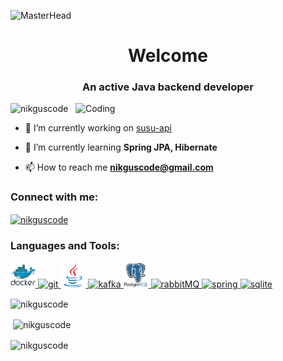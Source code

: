 ![MasterHead](https://i.pinimg.com/originals/37/4a/9c/374a9ce6182b7a8aafd8c6ea6b698ff3.gif)
<h1 align="center">Welcome</h1>
<h3 align="center">An active Java backend developer</h3>
<img align="right" alt="Coding" width="400" src="https://i.pinimg.com/originals/f5/1c/60/f51c60112154d8fb8e5286b4caaf4627.gif">

<p align="left"> <img src="https://komarev.com/ghpvc/?username=nikguscode&label=Profile%20views&color=0e75b6&style=flat" alt="nikguscode" /> </p>

- 🔭 I’m currently working on [susu-api](https://github.com/nikguscode/susu-api)

- 🌱 I’m currently learning **Spring JPA, Hibernate**

- 📫 How to reach me **nikguscode@gmail.com**

<h3 align="left">Connect with me:</h3>
<p align="left">
<a href="https://www.leetcode.com/nikguscode" target="blank"><img align="center" src="https://raw.githubusercontent.com/rahuldkjain/github-profile-readme-generator/master/src/images/icons/Social/leet-code.svg" alt="nikguscode" height="30" width="40" /></a>
</p>

<h3 align="left">Languages and Tools:</h3>
<p align="left"> <a href="https://www.docker.com/" target="_blank" rel="noreferrer"> <img src="https://raw.githubusercontent.com/devicons/devicon/master/icons/docker/docker-original-wordmark.svg" alt="docker" width="40" height="40"/> </a> <a href="https://git-scm.com/" target="_blank" rel="noreferrer"> <img src="https://www.vectorlogo.zone/logos/git-scm/git-scm-icon.svg" alt="git" width="40" height="40"/> </a> <a href="https://www.java.com" target="_blank" rel="noreferrer"> <img src="https://raw.githubusercontent.com/devicons/devicon/master/icons/java/java-original.svg" alt="java" width="40" height="40"/> </a> <a href="https://kafka.apache.org/" target="_blank" rel="noreferrer"> <img src="https://www.vectorlogo.zone/logos/apache_kafka/apache_kafka-icon.svg" alt="kafka" width="40" height="40"/> </a> <a href="https://www.postgresql.org" target="_blank" rel="noreferrer"> <img src="https://raw.githubusercontent.com/devicons/devicon/master/icons/postgresql/postgresql-original-wordmark.svg" alt="postgresql" width="40" height="40"/> </a> <a href="https://www.rabbitmq.com" target="_blank" rel="noreferrer"> <img src="https://www.vectorlogo.zone/logos/rabbitmq/rabbitmq-icon.svg" alt="rabbitMQ" width="40" height="40"/> </a> <a href="https://spring.io/" target="_blank" rel="noreferrer"> <img src="https://www.vectorlogo.zone/logos/springio/springio-icon.svg" alt="spring" width="40" height="40"/> </a> <a href="https://www.sqlite.org/" target="_blank" rel="noreferrer"> <img src="https://www.vectorlogo.zone/logos/sqlite/sqlite-icon.svg" alt="sqlite" width="40" height="40"/> </a> </p>

<p><img align="center" src="https://github-readme-stats.vercel.app/api/top-langs?username=nikguscode&show_icons=true&locale=en&layout=compact" alt="nikguscode" /></p>

<p>&nbsp;<img align="center" src="https://github-readme-stats.vercel.app/api?username=nikguscode&show_icons=true&locale=en" alt="nikguscode" /></p>

<p><img align="center" src="https://github-readme-streak-stats.herokuapp.com/?user=nikguscode&" alt="nikguscode" /></p>
